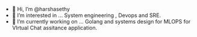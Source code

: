 - 👋 Hi, I’m @harshasethy
- 👀 I’m interested in ... System engineering , Devops and SRE. 
- 🌱 I’m currently working on ... Golang and systems design for MLOPS for VIrtual Chat assitance application. 
<!---
harshasethy/harshasethy is a ✨ special ✨ repository because its `README.md` (this file) appears on your GitHub profile.
You can click the Preview link to take a look at your changes.
--->
